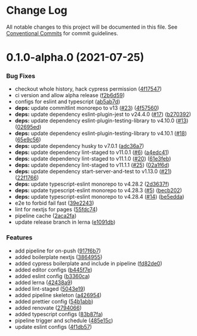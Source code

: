 # Change Log

All notable changes to this project will be documented in this file.
See [Conventional Commits](https://conventionalcommits.org) for commit guidelines.

# 0.1.0-alpha.0 (2021-07-25)


### Bug Fixes

* checkout whole history, hack cypress permission ([4f17547](https://github.com/gnowth/gnowth/commit/4f175476d3db06c7203198f6700785208e285dbd))
* ci version and allow alpha release ([f2b6d59](https://github.com/gnowth/gnowth/commit/f2b6d598ae072dbfdc8dcddce39be7233a5a6fc0))
* configs for eslint and typescript ([ab5ab7d](https://github.com/gnowth/gnowth/commit/ab5ab7d538716d73f26dea76f79fe7d2b1f9965f))
* **deps:** update commitlint monorepo to v13 ([#23](https://github.com/gnowth/gnowth/issues/23)) ([4f57560](https://github.com/gnowth/gnowth/commit/4f57560abd4ff4d81311d615af6eced8fba80c2f))
* **deps:** update dependency eslint-plugin-jest to v24.4.0 ([#17](https://github.com/gnowth/gnowth/issues/17)) ([b270392](https://github.com/gnowth/gnowth/commit/b27039288cfe1b85cb4bdcf86c82c0624e2446a0))
* **deps:** update dependency eslint-plugin-testing-library to v4.10.0 ([#13](https://github.com/gnowth/gnowth/issues/13)) ([02695ed](https://github.com/gnowth/gnowth/commit/02695edcb5aa92690d326a8a2caccf00d6aa2766))
* **deps:** update dependency eslint-plugin-testing-library to v4.10.1 ([#18](https://github.com/gnowth/gnowth/issues/18)) ([65e9c56](https://github.com/gnowth/gnowth/commit/65e9c5661af8288afe0d31dd7ba94561ea559762))
* **deps:** update dependency husky to v7.0.1 ([adc36a7](https://github.com/gnowth/gnowth/commit/adc36a70563c6fd751e1069bddce800ffe453125))
* **deps:** update dependency lint-staged to v11.0.1 ([#6](https://github.com/gnowth/gnowth/issues/6)) ([a4edc41](https://github.com/gnowth/gnowth/commit/a4edc41b8ce99e2b631a882159b791d19d9033ee))
* **deps:** update dependency lint-staged to v11.1.0 ([#20](https://github.com/gnowth/gnowth/issues/20)) ([61e3feb](https://github.com/gnowth/gnowth/commit/61e3feb74bc92d5cd25d1a602ce13db4a52da463))
* **deps:** update dependency lint-staged to v11.1.1 ([#25](https://github.com/gnowth/gnowth/issues/25)) ([02a1f6d](https://github.com/gnowth/gnowth/commit/02a1f6d2148e9109702f2aef555c10b796d96a58))
* **deps:** update dependency start-server-and-test to v1.13.0 ([#21](https://github.com/gnowth/gnowth/issues/21)) ([22f1766](https://github.com/gnowth/gnowth/commit/22f1766c73fda9e54dd995784922f0b08351a26d))
* **deps:** update typescript-eslint monorepo to v4.28.2 ([2d3637f](https://github.com/gnowth/gnowth/commit/2d3637f8d385bd258633ca02f9d212aa6f208989))
* **deps:** update typescript-eslint monorepo to v4.28.3 ([#5](https://github.com/gnowth/gnowth/issues/5)) ([becb202](https://github.com/gnowth/gnowth/commit/becb20240731ee5d7d6d59c04382928cb794ec29))
* **deps:** update typescript-eslint monorepo to v4.28.4 ([#14](https://github.com/gnowth/gnowth/issues/14)) ([be5edda](https://github.com/gnowth/gnowth/commit/be5eddaf24126313c13b6d5f1d4dfad1f0b837d5))
* e2e to forbid fail fast ([39e2243](https://github.com/gnowth/gnowth/commit/39e2243c7e4eaa5e743782104524cdd3757c6425))
* lint for nextjs for pages ([55fdc74](https://github.com/gnowth/gnowth/commit/55fdc74f5df1430cf36fe3198040dd44f20ac222))
* pipeline cache ([2aca2fa](https://github.com/gnowth/gnowth/commit/2aca2faa5557cf4eb02c97fbbc98cc7a092eb627))
* update release branch in lerna ([e1091db](https://github.com/gnowth/gnowth/commit/e1091dbbf68f11f49eacf0f2c2c4b778508959bf))


### Features

* add pipeline for on-push ([917f6b7](https://github.com/gnowth/gnowth/commit/917f6b774f15d0b95937d1fdbfda3b1b8a2eb0c2))
* added boilerplate nextjs ([3864955](https://github.com/gnowth/gnowth/commit/3864955027a47c9b05a5543af141cba606fd2850))
* added cypress boilerplate and include in pipeline ([fd82de0](https://github.com/gnowth/gnowth/commit/fd82de0b7f15ad14cc56e9423dc659dae9400755))
* added editor configs ([b445f7e](https://github.com/gnowth/gnowth/commit/b445f7ebb93f64dc1b0afe81a81f98653dc09941))
* added eslint config ([b3360ca](https://github.com/gnowth/gnowth/commit/b3360cac209f1c55f067b87feaa89d3fc12e28a6))
* added lerna ([42438a9](https://github.com/gnowth/gnowth/commit/42438a9e9d6940343665d698f29c72621fe8ba95))
* added lint-staged ([5043e19](https://github.com/gnowth/gnowth/commit/5043e19dc5b604633b96e92a8a42b39b6285061e))
* added pipeline skeleton ([a426954](https://github.com/gnowth/gnowth/commit/a426954033421b2b1162970e9fb06744fd6e3cd1))
* added prettier config ([54b1abb](https://github.com/gnowth/gnowth/commit/54b1abbabae564eb826ab26e51eed1401da6739c))
* added renovate ([2794066](https://github.com/gnowth/gnowth/commit/279406619526da997a33ce27cc79645a3cced41e))
* added typescript configs ([83b87fa](https://github.com/gnowth/gnowth/commit/83b87fa6e617347c3004ccef18a02fb36b1ffdab))
* pipeline trigger and schedule ([485e15c](https://github.com/gnowth/gnowth/commit/485e15c1568b677ea3d450adeeb75f60dbc0500f))
* update eslint configs ([4f1db57](https://github.com/gnowth/gnowth/commit/4f1db579a3a1f025b2cf2a737f7ee71ee5dc9aa7))
